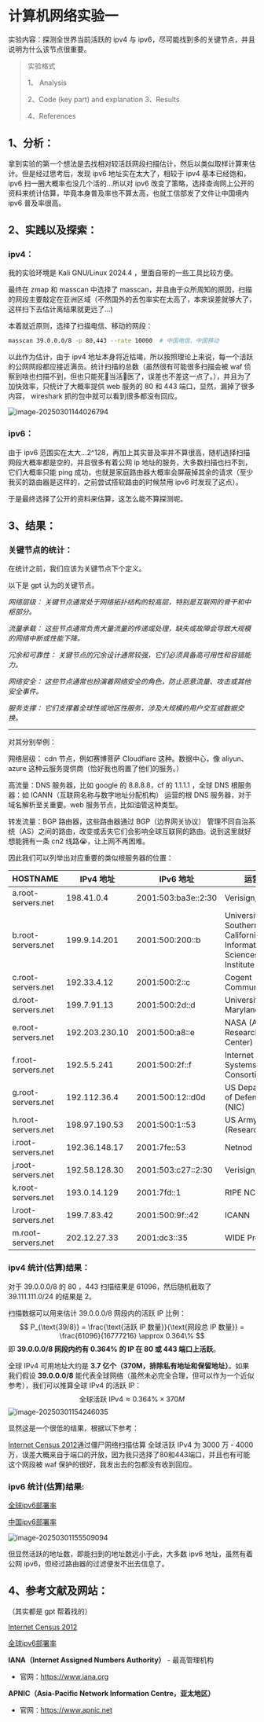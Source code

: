 # 计算机网络实验一

实验内容：探测全世界当前活跃的 ipv4 与 ipv6，尽可能找到多的关键节点，并且说明为什么该节点很重要。

> 实验格式
>
> 1、 Analysis
>
> 2、Code (key part)  and explanation
>             3、Results
>
> 4、References

## 1、分析：

拿到实验的第一个想法是去找相对较活跃网段扫描估计，然后以类似取样计算来估计。但是经过思考后，发现 ipv6 地址实在太大了，相较于 ipv4 基本已经饱和，ipv6 扫一圈大概率也没几个活的...所以对 ipv6 改变了策略，选择查询网上公开的资料来统计估算，毕竟本身普及率也不算太高，也就工信部发了文件让中国境内 ipv6 普及率很高。

## 2、实践以及探索：

### ipv4：

我的实验环境是 Kali GNU/Linux 2024.4 ，里面自带的一些工具比较方便。

最终在 zmap 和 masscan 中选择了 masscan，并且由于众所周知的原因，扫描的网段主要敲定在亚洲区域（不然国外的丢包率实在太高了，本来误差就够大了，这样扫下去估计离结果就更远了...)

本着就近原则，选择了扫描电信、移动的网段：

```bash
masscan 39.0.0.0/8 -p 80,443 --rate 10000  # 中国电信、中国移动
```

以此作为估计，由于 ipv4 地址本身将近枯竭，所以按照理论上来说，每一个活跃的公网网段都应接近满员。统计扫描的总数（虽然很有可能很多扫描会被 waf 侦察到啥也扫描不到，但也只能死🐎当活🐎医了，误差也不差这一点了。），并且为了加快效率，只统计了大概率提供 web 服务的 80 和 443 端口，显然，漏掉了很多内容， wireshark 抓的包中就可以看到很多都没有回应。

![image-20250301144026794](assets/image-20250301144026794.png)

### ipv6：

由于 ipv6 范围实在太大...2^128，再加上其实普及率并不算很高，随机选择扫描网段大概率都是空的，并且很多有着公网 ip 地址的服务，大多数扫描也扫不到，它们大概率只能 ping 成功，也就是家庭路由器大概率会屏蔽掉其余的请求（至少我买的路由器是这样的，之前尝试搭软路由的时候禁用 ipv6 时发现了这点）。

于是最终选择了公开的资料来估算，这怎么能不算探测呢。



## 3、结果：

### 关键节点的统计：

在统计之前，我们应该为关键节点下个定义。

以下是 gpt 认为的关键节点。

*网络层级： 关键节点通常处于网络拓扑结构的较高层，特别是互联网的骨干和中枢部分。*

*流量承载： 这些节点通常负责大量流量的传递或处理，缺失或故障会导致大规模的网络中断或性能下降。*

*冗余和可靠性： 关键节点的冗余设计通常较强，它们必须具备高可用性和容错能力。*

*网络安全： 这些节点通常也扮演着网络安全的角色，防止恶意流量、攻击或其他安全事件。*  

*服务支撑： 它们支撑着全球性或地区性服务，涉及大规模的用户交互或数据交换。*

---

对其分别举例：

网络层级： cdn 节点，例如赛博菩萨 Cloudflare 这种。数据中心，像 aliyun、azure  这种云服务提供商（恰好我也购置了他们的服务。）

高流量：DNS 服务器，比如 google 的 8.8.8.8，cf 的 1.1.1.1 ，全球 DNS 根服务器：如 ICANN（互联网名称与数字地址分配机构） 运营的根 DNS 服务器，对于域名解析至关重要。web 服务节点，比如油管这种类型。

转发流量：BGP 路由器，这些路由器通过 BGP（边界网关协议） 管理不同自治系统（AS）之间的路由，改变或丢失它们会影响全球互联网的路由。说到这里就好想能拥有一条 cn2 线路😭，让上网不再困难。

因此我们可以列举出对应重要的类似根服务器的位置：

| HOSTNAME           | IPv4 地址      | IPv6 地址           | 运营商                                                       |
| ------------------ | -------------- | ------------------- | ------------------------------------------------------------ |
| a.root-servers.net | 198.41.0.4     | 2001:503:ba3e::2:30 | Verisign, Inc.                                               |
| b.root-servers.net | 199.9.14.201   | 2001:500:200::b     | University of Southern California, Information Sciences Institute |
| c.root-servers.net | 192.33.4.12    | 2001:500:2::c       | Cogent Communications                                        |
| d.root-servers.net | 199.7.91.13    | 2001:500:2d::d      | University of Maryland                                       |
| e.root-servers.net | 192.203.230.10 | 2001:500:a8::e      | NASA (Ames Research Center)                                  |
| f.root-servers.net | 192.5.5.241    | 2001:500:2f::f      | Internet Systems Consortium, Inc.                            |
| g.root-servers.net | 192.112.36.4   | 2001:500:12::d0d    | US Department of Defense (NIC)                               |
| h.root-servers.net | 198.97.190.53  | 2001:500:1::53      | US Army (Research Lab)                                       |
| i.root-servers.net | 192.36.148.17  | 2001:7fe::53        | Netnod                                                       |
| j.root-servers.net | 192.58.128.30  | 2001:503:c27::2:30  | Verisign, Inc.                                               |
| k.root-servers.net | 193.0.14.129   | 2001:7fd::1         | RIPE NCC                                                     |
| l.root-servers.net | 199.7.83.42    | 2001:500:9f::42     | ICANN                                                        |
| m.root-servers.net | 202.12.27.33   | 2001:dc3::35        | WIDE Project                                                 |



### ipv4 统计(估算)结果：

对于 39.0.0.0/8 的 80 ，443 扫描结果是 61096，然后随机截取了 39.111.111.0/24 的结果是 2。

扫描数据可以用来估计 39.0.0.0/8 网段内的活跃 IP 比例：
$$
P_{\text{39/8}} = \frac{\text{活跃 IP 数量}}{\text{网段总 IP 数量}} = \frac{61096}{16777216} \approx 0.364\%
$$
即 **39.0.0.0/8 网段内约有 0.364% 的 IP 在 80 或 443 端口上活跃**。

全球 IPv4 可用地址大约是 **3.7 亿个（370M，排除私有地址和保留地址）**。如果我们假设 **39.0.0.0/8** 能代表全球网络（虽然未必完全合理，但可以作为一个近似参考），我们可以推算全球 IPv4 的活跃 IP：
$$
\text{全球活跃 IPv4} \approx 0.364\% \times 370M
$$
![image-20250301154246035](assets/image-20250301154246035.png)

显然这是一个很低的结果，根据以下参考：

[Internet Census 2012](https://internetcensus2012.github.io/InternetCensus2012/paper.html?utm_source=chatgpt.com)通过僵尸网络扫描估算 全球活跃 IPv4 为 3000 万 - 4000 万，误差大概来自于端口的开放，因为我只选择了80和443端口，并且也有可能这个网段被 waf 保护的很好，我发出去的包都没有收到回应。

### ipv6 统计(估算)结果:

[全球ipv6部署率](https://finance.sina.com.cn/tech/digi/2025-01-09/doc-ineekeaz3204003.shtml?utm_source=chatgpt.com)

[中国ipv6部署率](https://www.beijing.gov.cn/ywdt/zwzt/ipv6/xwbd/202408/t20240822_3779683.html?utm_source=chatgpt.com)

![image-20250301155509094](assets/image-20250301155509094.png)

但显然活跃的地址数，即能扫到的地址数远小于此，大多数 ipv6 地址，虽然有着公网 ipv6，但经过路由器的过滤便发不出去信息了。

## 4、参考文献及网站：

（其实都是 gpt 帮着找的）

[Internet Census 2012](https://internetcensus2012.github.io/InternetCensus2012/paper.html?utm_source=chatgpt.com)

[全球ipv6部署率](https://finance.sina.com.cn/tech/digi/2025-01-09/doc-ineekeaz3204003.shtml?utm_source=chatgpt.com)

**IANA（Internet Assigned Numbers Authority）** - 最高管理机构

- 官网：https://www.iana.org

**APNIC（Asia-Pacific Network Information Centre，亚太地区）**

- 官网：https://www.apnic.net

  